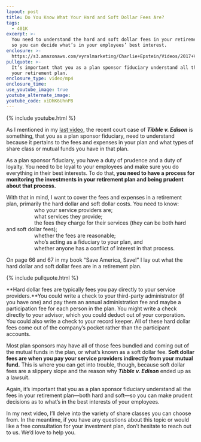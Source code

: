 ```yaml
---
layout: post
title: Do You Know What Your Hard and Soft Dollar Fees Are?
tags:
  - 401K
excerpt: >-
  You need to understand the hard and soft dollar fees in your retirement plan
  so you can decide what’s in your employees’ best interest.
enclosure: >-
  https://s3.amazonaws.com/vyralmarketing/Charlie+Epstein/Videos/2017+Videos/Hard+And+Soft+Dollar+Expenses+-+The+401K+Coach.mp4
pullquote: >-
  It’s important that you as a plan sponsor fiduciary understand all the fees in
  your retirement plan.
enclosure_type: video/mp4
enclosure_time:
use_youtube_image: true
youtube_alternate_image:
youtube_code: xiDhK6UhnP8
---
```



{% include youtube.html %}

As I mentioned in my&nbsp;[last video](/are-you-truly-fulfilling-your-duties-as-a-retirement-plan-sponsor.html), the recent court case of&nbsp;***Tibble v. Edison***&nbsp;is something, that you as a plan sponsor fiduciary, need to understand because it pertains to the fees and expenses in your plan and what types of share class or mutual funds you have in that plan.

As a plan sponsor fiduciary, you have a duty of prudence and a duty of loyalty. You need to be loyal to your employees and make sure you do everything in their best interests. To do that,**&nbsp;you need to have a process for monitoring the investments in your retirement plan and being prudent about that process.**

With that in mind, I want to cover the fees and expenses in a retirement plan, primarily the hard dollar and soft dollar costs. You need to know:<br>&nbsp; &nbsp; &nbsp; &nbsp; &nbsp; &nbsp; &nbsp; &nbsp; &nbsp; &nbsp;who your service providers are;<br>&nbsp; &nbsp; &nbsp; &nbsp; &nbsp; &nbsp; &nbsp; &nbsp; &nbsp; &nbsp;what services they provide;<br>&nbsp; &nbsp; &nbsp; &nbsp; &nbsp; &nbsp; &nbsp; &nbsp; &nbsp; &nbsp;the fees they charge for their services (they can be both hard and soft dollar fees);<br>&nbsp; &nbsp; &nbsp; &nbsp; &nbsp; &nbsp; &nbsp; &nbsp; &nbsp; &nbsp;whether the fees are reasonable;<br>&nbsp; &nbsp; &nbsp; &nbsp; &nbsp; &nbsp; &nbsp; &nbsp; &nbsp; &nbsp;who’s acting as a fiduciary to your plan, and<br>&nbsp; &nbsp; &nbsp; &nbsp; &nbsp; &nbsp; &nbsp; &nbsp; &nbsp; &nbsp;whether anyone has a conflict of interest in that process.

On page 66 and 67 in my book “Save America, Save!” I lay out what the hard dollar and soft dollar fees are in a retirement plan.

{% include pullquote.html %}

**Hard dollar fees are typically fees you pay directly to your service providers.**You could write a check to your third-party administrator (if you have one) and pay them an annual administration fee and maybe a participation fee for each person in the plan. You might write a check directly to your advisor, which you could deduct out of your corporation. You could also write a check to your record keeper. All of these hard dollar fees come out of the company’s pocket rather than the participant accounts.

Most plan sponsors may have all of those fees bundled and coming out of the mutual funds in the plan, or what’s known as a soft dollar fee.&nbsp;**Soft dollar fees are when you pay your service providers indirectly from your mutual fund.**&nbsp;This is where you can get into trouble, though, because soft dollar fees are a slippery slope and the reason why ***Tibble v. Edison*** ended up as a lawsuit.

Again, it’s important that you as a plan sponsor fiduciary understand all the fees in your retirement plan—both hard and soft—so you can make prudent decisions as to what’s in the best interests of your employees.

In my next video, I’ll delve into the variety of share classes you can choose from. In the meantime, if you have any questions about this topic or would like a free consultation for your investment plan, don’t hesitate to reach out to us. We’d love to help you.